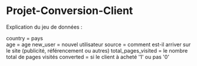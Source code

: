 # Projet-Conversion-Client

Explication du jeu de données :

country = pays  
age	= age
new_user = nouvel utilisateur
source = comment est-il arriver sur le site (publicité, référencement ou autres)
total_pages_visited = le nombre total de pages visités
converted = si le client à acheté '1' ou pas '0'
